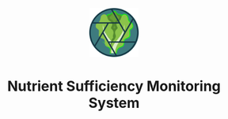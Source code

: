 <p align="center">
  <img src="https://github.com/jeraldconstantino/nitrate-sufficiency-monitoring-system/blob/main/icon/logo.svg" alt="banner" width="100" height="100">
</p>
<h1 align="center">Nutrient Sufficiency Monitoring System</h1>
